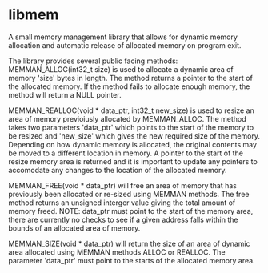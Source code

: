 # libmem
A small memory management library that allows for dynamic memory allocation and automatic release of allocated memory on program exit.

The library provides several public facing methods:
MEMMAN_ALLOC(int32_t size) is used to allocate a dynamic area of memory 'size' bytes in length.  The method returns a pointer to the start of the allocated memory.  If the method fails to allocate enough memory, the method will return a NULL pointer.

MEMMAN_REALLOC(void * data_ptr, int32_t new_size) is used to resize an area of memory previoiusly allocated by MEMMAN_ALLOC.  The method takes two parameters 'data_ptr' which points to the start of the memory to be resized and 'new_size' which gives the new required size of the memory.   Depending on how dynamic memory is allocated, the original contents may be moved to a different location in memory.  A pointer to the start of the resize memory area is returned and it is important to update any pointers to accomodate any changes to the location of the allocated memory.

MEMMAN_FREE(void * data_ptr) will free an area of memory that has previously been allocated or re-sized using MEMMAN methods.  The free method returns an unsigned interger value giving the total amount of memory freed.  NOTE:  data_ptr must point to the start of the memory area, there are currently no checks to see if a given address falls within the bounds of an allocated area of memory.

MEMMAN_SIZE(void * data_ptr) will return the size of an area of dynamic area allocated using MEMMAN methods ALLOC or REALLOC.  The parameter 
'data_ptr' must point to the starts of the allocated memory area.